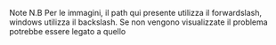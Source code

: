 Note
N.B Per le immagini, il path qui presente utilizza il forwardslash, windows utilizza il backslash. Se non vengono visualizzate il problema potrebbe essere legato a quello